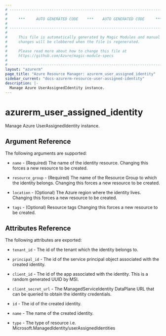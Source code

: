```yaml
---
# ----------------------------------------------------------------------------
#
#     ***     AUTO GENERATED CODE    ***    AUTO GENERATED CODE     ***
#
# ----------------------------------------------------------------------------
#
#     This file is automatically generated by Magic Modules and manual
#     changes will be clobbered when the file is regenerated.
#
#     Please read more about how to change this file at
#     https://github.com/Azure/magic-module-specs
#
# ----------------------------------------------------------------------------
layout: "azurerm"
page_title: "Azure Resource Manager: azurerm_user_assigned_identity"
sidebar_current: "docs-azurerm-resource-user-assigned-identity"
description: |-
  Manage Azure UserAssignedIdentity instance.
---
```


# azurerm_user_assigned_identity

Manage Azure UserAssignedIdentity instance.


## Argument Reference

The following arguments are supported:

* `name` - (Required) The name of the identity resource. Changing this forces a new resource to be created.

* `resource_group` - (Required) The name of the Resource Group to which the identity belongs. Changing this forces a new resource to be created.

* `location` - (Optional) The Azure region where the identity lives. Changing this forces a new resource to be created.

* `tags` - (Optional) Resource tags Changing this forces a new resource to be created.

## Attributes Reference

The following attributes are exported:

* `tenant_id` - The id of the tenant which the identity belongs to.

* `principal_id` - The id of the service principal object associated with the created identity.

* `client_id` - The id of the app associated with the identity. This is a random generated UUID by MSI.

* `client_secret_url` - The ManagedServiceIdentity DataPlane URL that can be queried to obtain the identity credentials.

* `id` - The id of the created identity.

* `name` - The name of the created identity.

* `type` - The type of resource i.e. Microsoft.ManagedIdentity/userAssignedIdentities
